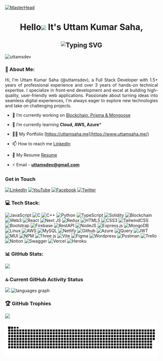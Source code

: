 [![MasterHead](https://i.ibb.co.com/qrcP0X4/uttamsdev.png)](https://www.uttamsaha.me/)

<h1 align="center">Hello<img src="https://raw.githubusercontent.com/Tarikul-Islam-Anik/Animated-Fluent-Emojis/master/Emojis/Hand%20gestures/Waving%20Hand.png" width="29px"> It's Uttam Kumar Saha,</h1>

<h2 align="center"><img src="https://readme-typing-svg.demolab.com?font=Fira+Code&weight=600&pause=1000&center=true&vCenter=true&lines=A+Full+Stack+Developer+(MERN);Experienced+Frontend+Developer;Skilled+Backend+Developer;Passionate+React.JS+Developer" alt="Typing SVG" /></h2>

<p align="left"> <img src="https://komarev.com/ghpvc/?username=uttamsdev&label=Profile%20views&color=0e75b6&style=flat" alt="uttamsdev" /> </p>

### 💫 About Me:

<p align="justify">Hi, I'm Uttam Kumar Saha (@uttamsdev), a Full Stack Developer with 1.5+ years of professional experience and over 3 years of hands-on technical expertise. I
specialize in front-end development and excel at building high-quality, user-friendly web applications. Passionate about
turning ideas into seamless digital experiences, I'm always eager to explore new technologies and take on challenging
projects.</p>

- 🔭 I’m currently working on [Blockchain, Prisma & Mongoose](https://github.com/uttamsaha/Web3-Student-Feedback-System)

- 🌱 I’m currently learning **Cloud, AWS, Azure***

- 👨‍💻 My Portfolio [https://uttamsaha.me](https://www.uttamsaha.me/)

- 📫 How to reach me [LinkedIn](hhttps://www.linkedin.com/in/uttamsdev)

- 📄 My Resume [Resume](https://drive.google.com/file/d/1KvAt6KgT3yfUUa845xsCHIJSA77pvVZR/view?usp=sharing)

- ⚡ Email - **uttamsdev@gmail.com**

### Get in Touch

[![LinkedIn](https://img.shields.io/badge/linkedin-0A66C2.svg?&style=for-the-badge&logo=linkedin&logoColor=white)](https://www.linkedin.com/in/uttamsdev/)
[![YouTube](https://img.shields.io/badge/youtube-CD201F.svg?&style=for-the-badge&logo=youtube&logoColor=white)](https://www.youtube.com/@uttamsdev)
[![Facebook](https://img.shields.io/badge/facebook-1877F2.svg?&style=for-the-badge&logo=facebook&logoColor=white)](https://www.facebook.com/uttamsdev)
[![Twitter](https://img.shields.io/badge/twitter-1DA1F2.svg?&style=for-the-badge&logo=twitter&logoColor=white)](https://twitter.com/uttamsaha404)

### 💻 Tech Stack:

![JavaScript](https://img.shields.io/badge/JavaScript-%23323330.svg?style=flat&logo=javascript&logoColor=%23F7DF1E)
![C](https://img.shields.io/badge/C-%2300599C.svg?style=flat&logo=c&logoColor=white)
![C++](https://img.shields.io/badge/C++-%2300599C.svg?style=flat&logo=c%2B%2B&logoColor=white)
![Python](https://img.shields.io/badge/Python-3670A0?style=flat&logo=python&logoColor=ffdd54)
![TypeScript](https://img.shields.io/badge/TypeScript-3178c6?style=flat&logo=typescript&logoColor=ffffff)
![Solidity](https://img.shields.io/badge/Solidity-ffffff?style=flat&logo=solidity&logoColor=000000)
![Blockchain](https://img.shields.io/badge/Blockchain-orange?style=flat&logo=ethereum&logoColor=white)
![Web3](https://img.shields.io/badge/Web3-green?style=flat&logo=web3&logoColor=white)
![React](https://img.shields.io/badge/ReactJS-%2320232a.svg?style=flat&logo=react&logoColor=%2361DAFB)
![Next JS](https://img.shields.io/badge/NextJS-black?style=flat&logo=next.js&logoColor=white)
![Redux](https://img.shields.io/badge/Redux-%23593d88.svg?style=flat&logo=redux&logoColor=white)
![HTML5](https://img.shields.io/badge/HTML5-%23E34F26.svg?style=flat&logo=html5&logoColor=white)
![CSS3](https://img.shields.io/badge/CSS3-%231572B6.svg?style=flat&logo=css3&logoColor=white)
![TailwindCSS](https://img.shields.io/badge/tailwindcss-%2338B2AC.svg?style=flat&logo=tailwind-css&logoColor=white)
![Bootstrap](https://img.shields.io/badge/Bootstrap-%238511FA.svg?style=flat&logo=bootstrap&logoColor=white)
![Firebase](https://img.shields.io/badge/Firebase-%23323330.svg?style=flat&logo=firebase&logoColor=%23F7DF1E)
![RestAPI](https://img.shields.io/badge/RestAPI-white.svg?style=flat&logo=api&logoColor=white)
![NodeJS](https://img.shields.io/badge/Node.js-6DA55F?style=flat&logo=node.js&logoColor=white)
![Express.js](https://img.shields.io/badge/express.js-%23404d59.svg?style=flat&logo=express&logoColor=%2361DAFB)
![MongoDB](https://img.shields.io/badge/MongoDB-%234ea94b.svg?style=flat&logo=mongodb&logoColor=white)
![Linux](https://img.shields.io/badge/Linux-121013?style=flat&logo=linux&logoColor=white)
![AWS](https://img.shields.io/badge/AWS-%23FF9900.svg?style=flat&logo=amazon-aws&logoColor=white)
![MySQL](https://img.shields.io/badge/MySQL-%23404d59.svg?style=flat&logo=mysql&logoColor=%2361DAFB)
![Netlify](https://img.shields.io/badge/netlify-%23000000.svg?style=flat&logo=netlify&logoColor=#00C7B7)
![Github](https://img.shields.io/badge/Github-121013?style=flat&logo=github&logoColor=white)
![Azure](https://img.shields.io/badge/Azure-%238511FA.svg?style=flat&logo=azure&logoColor=white)
![jQuery](https://img.shields.io/badge/jquery-%230769AD.svg?style=flat&logo=jquery&logoColor=white)
![JWT](https://img.shields.io/badge/JWT-black?style=flat&logo=JSON%20web%20tokens)
![MUI](https://img.shields.io/badge/MUI-%230081CB.svg?style=flat&logo=mui&logoColor=white)
![NPM](https://img.shields.io/badge/NPM-%23CB3837.svg?style=flat&logo=npm&logoColor=white)
![Three js](https://img.shields.io/badge/threejs-black?style=flat&logo=three.js&logoColor=white)
![Vite](https://img.shields.io/badge/vite-%23646CFF.svg?style=flat&logo=vite&logoColor=white)
![Figma](https://img.shields.io/badge/figma-%23F24E1E.svg?style=flat&logo=figma&logoColor=white)
![Wordpress](https://img.shields.io/badge/Wordpress-%23000000.svg?style=flat&logo=wordpress&logoColor=#00C7B7)
![Postman](https://img.shields.io/badge/Postman-FF6C37?style=flat&logo=postman&logoColor=white)
![Trello](https://img.shields.io/badge/Trello-%23026AA7.svg?style=flat&logo=Trello&logoColor=white)
![Notion](https://img.shields.io/badge/Notion-%23000000.svg?style=flat&logo=notion&logoColor=white)
![Swagger](https://img.shields.io/badge/-Swagger-%23Clojure?style=flat&logo=swagger&logoColor=white)
![Vercel](https://img.shields.io/badge/vercel-%23000000.svg?style=flat&logo=vercel&logoColor=white)
![Heroku](https://img.shields.io/badge/Heroku-red.svg?style=flat&logo=heroku&logoColor=white)

### 📊 GitHub Stats:

![](https://github-readme-stats.vercel.app/api?username=uttamsaha&theme=tokyonight&hide_border=false&include_all_commits=true&count_private=true)

### 🔝 Current GitHub Activity Status

<div align="left">
  <img height="180" src="https://github-readme-streak-stats.herokuapp.com?user=uttamsaha&theme=tokyonight&hide_border=true&border_radius=5" />
  <img height="180" src="https://github-readme-stats.vercel.app/api/top-langs?username=uttamsaha&locale=en&hide_title=false&layout=compact&card_width=230&langs_count=6&theme=tokyonight&hide_border=true" alt="languages graph"  />
</div>

### 🏆 GitHub Trophies

![](https://github-profile-trophy.vercel.app/?username=uttamsaha&theme=onestar&no-frame=false&no-bg=false&margin-w=4)

<picture>
  <source media="(prefers-color-scheme: dark)" srcset="https://raw.githubusercontent.com/uttamsaha/uttamsaha/output/github-snake-dark.svg" />
  <source media="(prefers-color-scheme: light)" srcset="https://raw.githubusercontent.com/uttamsaha/uttamsaha/output/github-snake.svg" />
  <img alt="github-snake" src="https://raw.githubusercontent.com/uttamsaha/uttamsaha/output/github-snake.svg" />
</picture>
